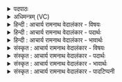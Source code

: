 <details><summary>पदपाठः</summary>

नि꣣यु꣡त्वा꣢न्। नि꣣। यु꣡त्वा꣢꣯न्। वा꣣यो। आ꣢। ग꣣हि। अय꣢म्। शु꣣क्रः꣢। अ꣣यामि। ते। ग꣡न्ता꣢꣯। अ꣣सि। सुन्वतः꣢। गृ꣣ह꣢म्। ६००।
</details>

<details><summary>अधिमन्त्रम् (VC)</summary>

- वायुः
- गृत्समदः शौनकः
- गायत्री
- षड्जः
- आरण्यं काण्डम्
</details>

<details><summary>हिन्दी : आचार्य रामनाथ वेदालंकार - विषयः</summary>

अगले मन्त्र का वायुदेवता है। वायु नाम से परमात्मा का आह्वान किया गया है।
</details>

<details><summary>हिन्दी : आचार्य रामनाथ वेदालंकार - पदार्थः</summary>

पदार्थान्वयभाषाः -  हे (वायो) वायु के सदृश अनन्त बलवाले, सबको शुद्ध करनेवाले, सबके जीवनाधार, प्राणप्रिय परमात्मन् ! (नियुत्वान्) नियन्त्रण और नियोजन के सामर्थ्यवाले आप (आ गहि) मुझे नियन्त्रण में रखने तथा सत्कर्मों में नियुक्त करने के लिए आइए। (अयम्) यह (शुक्रः) पवित्र तथा प्रदीप्त ज्ञान, कर्म और भक्ति का सोमरस (ते) आपके लिए (अयामि) मेरे द्वारा अर्पित है। आप (सुन्वतः) ज्ञान, कर्म और भक्ति का यज्ञ करनेवाले यजमान के (गृहम्) हृदय-रूप गृह में (गन्ता) पहुँचनेवाले (असि) हो ॥६॥
</details>

<details><summary>हिन्दी : आचार्य रामनाथ वेदालंकार - भावार्थः</summary>

भावार्थभाषाः -  ज्ञानयज्ञ, कर्मयज्ञ और भक्तियज्ञ सम्मिलित होकर ही परमात्मा की कृपा प्राप्त कराते हैं ॥६॥
</details>

<details><summary>संस्कृत : आचार्य रामनाथ वेदालंकार - विषयः</summary>

अथ वायुर्देवता। वायुनाम्ना परमेश्वरमाह्वयति।
</details>

<details><summary>संस्कृत : आचार्य रामनाथ वेदालंकार - पदार्थः</summary>

पदार्थान्वयभाषाः -  हे (वायो२) वायुवदनन्तबल सर्वशोधक सर्वेषां जीवनाधार प्राणप्रिय परमात्मन् ! तदेवाग्निस्तदादित्यस्तद्वायुस्तदु चन्द्रमाः। य० ३२।१ इति प्रामाण्याद् वायुशब्दः परमेश्वरवाचकः। (नियुत्वान्) नियमन-नियोजन-सामर्थ्यवान् त्वम्। नियुतो नियमनाद् वा नियोजनाद् वेति यास्कः। निरु० ५।२७। (आ गहि) मम नियमनाय सत्कर्मसु नियोजनाय वा आगच्छ। (अयम्) एषः (शुक्रः) पवित्रः प्रदीप्तश्च ज्ञानकर्म-भक्ति-रसः। शुचिर् पूतीभावे, शुच दीप्तौ। (ते) तुभ्यम् (अयामि) मया अर्पितोऽस्ति। यच्छतेः कर्मणि लुङि रूपम्। अनुपसृष्टोऽप्ययं क्वचिद् दानार्थे दृश्यते। त्वम् (सुन्वतः) ज्ञान-कर्म-भक्तिमयं यज्ञं कुर्वतो यजमानस्य (गृहम्) हृदयसदनम् (गन्ता३) गमनकर्ता (असि) भवसि ॥६॥४
</details>

<details><summary>संस्कृत : आचार्य रामनाथ वेदालंकार - भावार्थः</summary>

भावार्थभाषाः -  ज्ञानयज्ञः कर्मयज्ञो भक्तियज्ञश्च संमिलिता एव परमात्मनः कृपां लम्भयन्ते ॥६॥
</details>

<details><summary>संस्कृत : आचार्य रामनाथ वेदालंकार - पादटिप्पनी</summary>

टिप्पणी:   १. ऋ० २।४१।२, य० २७।२९। २. ‘अनन्तबलवत्त्वसर्वधातृत्वाभ्यां परमेश्वरो वायुशब्दवाच्यः’ इति य० ३२।१ भाष्ये ‘वायुरिव सर्वशोधक सर्वत्र गन्त सर्वप्रियेश्वर’ इति च य० २७।२९ भाष्ये—द०। ३. गन्ता गमनशीलः। तृन्नन्तोऽयं गन्ता, उदात्तः। तद्धर्मा वा तत्साधुकारी वा एते हि तृनोऽर्थाः इति य० २७।२९ भाष्ये उवटः। महीधरोऽपि ‘तृन्नन्त आद्युदात्तत्वात्’ इत्याह। ४. दयानन्दर्षिणा मन्त्रोऽयम् ऋग्वेदे विद्वत्पक्षे युजुर्वेदे च परमेश्वरपक्षे व्याख्यातः।
</details>